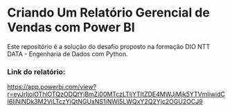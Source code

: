 # Criando Um Relatório Gerencial de Vendas com Power BI

Este repositório é a solução do desafio proposto na formação DIO NTT DATA - Engenharia de Dados com Python.

### Link do relatório:
https://app.powerbi.com/view?r=eyJrIjoiOThlOTQzODQtYjBmZi00MTczLTljYTItZDE4MWJjMjk5YTVmIiwidCI6IjNjNDk3M2VjLTczYjQtNGUxNS1iNWI5LWQxY2Q2Yjc2OGU2OCJ9
